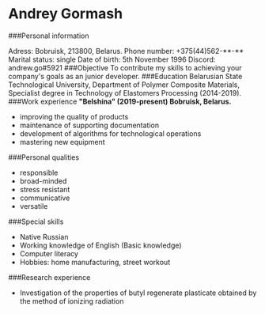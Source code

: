 Andrey Gormash
================
###Personal information

Adress: Bobruisk, 213800, Belarus.
Phone number: +375(44)562-\**-**
Marital status: single
Date of birth: 5th November 1996
Discord: andrew.go#5921
###Objective
To contribute my skills to achieving your company's goals as an junior developer.
###Education
Belarusian State Technological University, Department of Polymer Сomposite Materials, Specialist  degree in Technology of Elastomers Processing (2014-2019).
###Work experience
__"Belshina" (2019-present)
Bobruisk, Belarus.__

* improving the quality of products
* maintenance of supporting documentation
* development of algorithms for technological operations
* mastering new equipment 

###Personal qualities
* responsible
* broad-minded
* stress resistant
* communicative
* versatile

###Special skills
* Native Russian
* Working knowledge of English (Basic knowledge)
* Computer literacy
* Hobbies: home manufacturing, street workout

###Research experience
* Investigation of the properties of butyl regenerate plasticate obtained by the method of ionizing radiation 